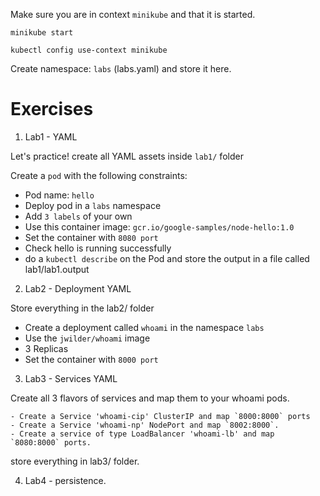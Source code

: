 Make sure you are in context `minikube` and that it is started.

`minikube start`

`kubectl config use-context minikube`


Create namespace: `labs` (labs.yaml) and store it here.

# Exercises

1. Lab1 - YAML

Let's practice! create all YAML assets inside `lab1/` folder

   Create a `pod` with the following constraints:

   - Pod name: `hello`
   - Deploy pod in a `labs` namespace
   - Add `3 labels` of your own
   - Use this container image: `gcr.io/google-samples/node-hello:1.0`
   - Set the container with `8080 port`
   - Check hello is running successfully
   - do a `kubectl describe` on the Pod and store the output in a file called lab1/lab1.output



2. Lab2 - Deployment YAML

Store everything in the lab2/ folder

   - Create a deployment called `whoami` in the namespace `labs`
   - Use the `jwilder/whoami` image
   - 3 Replicas
   - Set the container with `8000 port`

3. Lab3 - Services YAML

Create all 3 flavors of services and map them to your whoami pods.

    - Create a Service 'whoami-cip' ClusterIP and map `8000:8000` ports
    - Create a Service 'whoami-np' NodePort and map `8002:8000`.
    - Create a service of type LoadBalancer 'whoami-lb' and map `8080:8000` ports.

store everything in lab3/ folder.


4. Lab4 - persistence.

